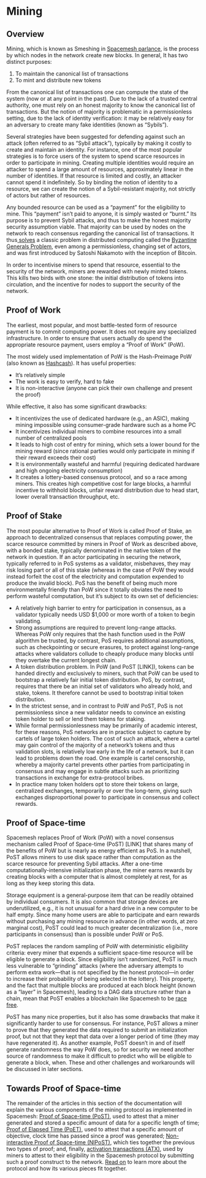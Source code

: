 # Mining

## Overview

Mining, which is known as Smeshing in [Spacemesh parlance](https://github.com/spacemeshos/testnet-guide/blob/master/dict.md), is the process by which nodes in the network create new blocks. In general, It has two distinct purposes:

1. To maintain the canonical list of transactions
2. To mint and distribute new tokens

From the canonical list of transactions one can compute the state of the system (now or at any point in the past). Due to the lack of a trusted central authority, one must rely on an honest majority to know the canonical list of transactions. But the notion of majority is problematic in a permissionless setting, due to the lack of identity verification: it may be relatively easy for an adversary to create many fake identities (known as “Sybils”).

Several strategies have been suggested for defending against such an attack (often referred to as “Sybil attack”), typically by making it costly to create and maintain an identity. For instance, one of the most popular strategies is to force users of the system to spend scarce resources in order to participate in mining. Creating multiple identities would require an attacker to spend a large amount of resources, approximately linear in the number of identities. If that resource is limited and costly, an attacker cannot spend it indefinitely. So by binding the notion of identity to a resource, we can create the notion of a Sybil-resistant majority, not strictly of actors but rather of resources.

Any bounded resource can be used as a “payment” for the eligibility to mine. This “payment” isn’t paid to anyone, it is simply wasted or “burnt.” Its purpose is to prevent Sybil attacks, and thus to make the honest majority security assumption viable. That majority can be used by nodes on the network to reach consensus regarding the canonical list of transactions. It thus[ solves](https://satoshi.nakamotoinstitute.org/emails/cryptography/11/#selection-47.45-47.72) a classic problem in distributed computing called the [Byzantine Generals Problem](https://people.eecs.berkeley.edu/~luca/cs174/byzantine.pdf), even among a permissionless, changing set of actors, and was first introduced by Satoshi Nakamoto with the inception of Bitcoin.

In order to incentivise miners to spend that resource, essential to the security of the network, miners are rewarded with newly minted tokens. This kills two birds with one stone: the initial distribution of tokens into circulation, and the incentive for nodes to support the security of the network.

## Proof of Work

The earliest, most popular, and most battle-tested form of resource payment is to commit computing power. It does not require any specialized infrastructure. In order to ensure that users actually do spend the appropriate resource payment, users employ a “Proof of Work” (PoW).

The most widely used implementation of PoW is the Hash-Preimage PoW (also known as [Hashcash](http://hashcash.org/papers/announce.txt)). It has useful properties:

* It’s relatively simple
* The work is easy to verify, hard to fake
* It is non-interactive (anyone can pick their own challenge and present the proof)

While effective, it also has some significant drawbacks:

* It incentivizes the use of dedicated hardware (e.g., an ASIC), making mining impossible using consumer-grade hardware such as a home PC
* It incentivizes individual miners to combine resources into a small number of centralized pools
* It leads to high cost of entry for mining, which sets a lower bound for the mining reward (since rational parties would only participate in mining if their reward exceeds their cost)
* It is environmentally wasteful and harmful (requiring dedicated hardware and high ongoing electricity consumption)
* It creates a lottery-based consensus protocol, and so a race among miners. This creates high competitive cost for large blocks, a harmful incentive to withhold blocks, unfair reward distribution due to head start, lower overall transaction throughput, etc.

## Proof of Stake

The most popular alternative to Proof of Work is called Proof of Stake, an approach to decentralized consensus that replaces computing power, the scarce resource committed by miners in Proof of Work as described above, with a bonded stake, typically denominated in the native token of the network in question. If an actor participating in securing the network, typically referred to in PoS systems as a validator, misbehaves, they may risk losing part or all of this stake (whereas in the case of PoW they would instead forfeit the cost of the electricity and computation expended to produce the invalid block). PoS has the benefit of being much more environmentally friendly than PoW since it totally obviates the need to perform wasteful computation, but it’s subject to its own set of deficiencies:

* A relatively high barrier to entry for participation in consensus, as a validator typically needs USD $1,000 or more worth of a token to begin validating.
* Strong assumptions are required to prevent long-range attacks. Whereas PoW only requires that the hash function used in the PoW algorithm be trusted, by contrast, PoS requires additional assumptions, such as checkpointing or secure erasures, to protect against long-range attacks where validators collude to cheaply produce many blocks until they overtake the current longest chain.
* A token distribution problem. In PoW (and PoST [LINK]), tokens can be handed directly and exclusively to miners, such that PoW can be used to bootstrap a relatively fair initial token distribution. PoS, by contrast, requires that there be an initial set of validators who already hold, and stake, tokens. It therefore cannot be used to bootstrap initial token distribution.
* In the strictest sense, and in contrast to PoW and PoST, PoS is not permissionless since a new validator needs to convince an existing token holder to sell or lend them tokens for staking.
* While formal permissionlessness may be primarily of academic interest, for these reasons, PoS networks are in practice subject to capture by cartels of large token holders. The cost of such an attack, where a cartel may gain control of the majority of a network’s tokens and thus validation slots, is relatively low early in the life of a network, but it can lead to problems down the road. One example is cartel censorship, whereby a majority cartel prevents other parties from participating in consensus and may engage in subtle attacks such as prioritizing transactions in exchange for extra-protocol bribes.
* In practice many token holders opt to store their tokens on large, centralized exchanges, temporarily or over the long-term, giving such exchanges disproportional power to participate in consensus and collect rewards.

## Proof of Space-time

Spacemesh replaces Proof of Work (PoW) with a novel consensus mechanism called Proof of Space-time (PoST) [LINK] that shares many of the benefits of PoW but is nearly as energy efficient as PoS. In a nutshell, PoST allows miners to use disk space rather than computation as the scarce resource for preventing Sybil attacks. After a one-time computationally-intensive initialization phase, the miner earns rewards by creating blocks with a computer that is almost completely at rest, for as long as they keep storing this data.

Storage equipment is a general-purpose item that can be readily obtained by individual consumers. It is also common that storage devices are underutilized, e.g., it is not unusual for a hard drive in a new computer to be half empty. Since many home users are able to participate and earn rewards without purchasing any mining resource in advance (in other words, at zero marginal cost), PoST could lead to much greater decentralization (i.e., more participants in consensus) than is possible under PoW or PoS.

PoST replaces the random sampling of PoW with deterministic eligibility criteria: every miner that expends a sufficient space-time resource will be eligible to generate a block. Since eligibility isn’t randomized, PoST is much less vulnerable to “grinding” attacks (where the adversary attempts to perform extra work—that is not specified by the honest protocol—in order to increase their probability of being selected in the lottery). This property, and the fact that multiple blocks are produced at each block height (known as a “layer” in Spacemesh), leading to a DAG data structure rather than a chain, mean that PoST enables a blockchain like Spacemesh to be [race free](../README.md#why-race-free).

PoST has many nice properties, but it also has some drawbacks that make it significantly harder to use for consensus. For instance, PoST allows a miner to prove that they generated the data required to submit an initialization proof, but not that they kept that data over a longer period of time (they may have regenerated it). As another example, PoST doesn’t in and of itself generate randomness the way PoW does, so for security we need another source of randomness to make it difficult to predict who will be eligible to generate a block, when. These and other challenges and workarounds will be discussed in later sections.

## Towards Proof of Space-time

The remainder of the articles in this section of the documentation will explain the various components of the mining protocol as implemented in Spacemesh: [Proof of Space-time (PoST)](02-post.md), used to attest that a miner generated and stored a specific amount of data for a specific length of time; [Proof of Elapsed Time (PoET)](03-poet.md), used to attest that a specific amount of objective, clock time has passed since a proof was generated; [Non-interactive Proof of Space-time (NIPoST)](04-nipost.md), which ties together the previous two types of proof; and, finally, [activation transactions (ATX)](05-atx.md), used by miners to attest to their eligibility in the Spacemesh protocol by submitting such a proof construct to the network. [Read on](02-post.md) to learn more about the protocol and how its various pieces fit together.
